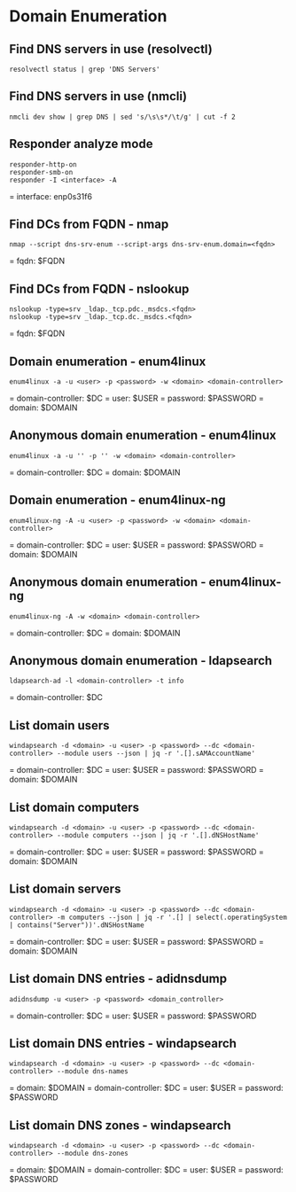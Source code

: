 # Domain Enumeration

## Find DNS servers in use (resolvectl)

```
resolvectl status | grep 'DNS Servers'
```

## Find DNS servers in use (nmcli)

```
nmcli dev show | grep DNS | sed 's/\s\s*/\t/g' | cut -f 2
```

## Responder analyze mode

```
responder-http-on
responder-smb-on
responder -I <interface> -A
```

= interface: enp0s31f6

## Find DCs from FQDN - nmap

```
nmap --script dns-srv-enum --script-args dns-srv-enum.domain=<fqdn>
```

= fqdn: $FQDN

## Find DCs from FQDN - nslookup

```
nslookup -type=srv _ldap._tcp.pdc._msdcs.<fqdn>
nslookup -type=srv _ldap._tcp.dc._msdcs.<fqdn>
```

= fqdn: $FQDN

## Domain enumeration - enum4linux

```
enum4linux -a -u <user> -p <password> -w <domain> <domain-controller>
```

= domain-controller: $DC
= user: $USER
= password: $PASSWORD
= domain: $DOMAIN

## Anonymous domain enumeration - enum4linux

```
enum4linux -a -u '' -p '' -w <domain> <domain-controller>
```

= domain-controller: $DC
= domain: $DOMAIN

## Domain enumeration - enum4linux-ng

```
enum4linux-ng -A -u <user> -p <password> -w <domain> <domain-controller>
```

= domain-controller: $DC
= user: $USER
= password: $PASSWORD
= domain: $DOMAIN

## Anonymous domain enumeration - enum4linux-ng

```
enum4linux-ng -A -w <domain> <domain-controller>
```

= domain-controller: $DC
= domain: $DOMAIN

## Anonymous domain enumeration - ldapsearch

```
ldapsearch-ad -l <domain-controller> -t info
```

= domain-controller: $DC

## List domain users

```
windapsearch -d <domain> -u <user> -p <password> --dc <domain-controller> --module users --json | jq -r '.[].sAMAccountName'
```

= domain-controller: $DC
= user: $USER
= password: $PASSWORD
= domain: $DOMAIN

## List domain computers

```
windapsearch -d <domain> -u <user> -p <password> --dc <domain-controller> --module computers --json | jq -r '.[].dNSHostName'
```

= domain-controller: $DC
= user: $USER
= password: $PASSWORD
= domain: $DOMAIN

## List domain servers

```
windapsearch -d <domain> -u <user> -p <password> --dc <domain-controller> -m computers --json | jq -r '.[] | select(.operatingSystem | contains("Server"))'.dNSHostName
```

= domain-controller: $DC
= user: $USER
= password: $PASSWORD
= domain: $DOMAIN

## List domain DNS entries - adidnsdump

```
adidnsdump -u <user> -p <password> <domain_controller>
```

= domain-controller: $DC
= user: $USER
= password: $PASSWORD

## List domain DNS entries - windapsearch

```
windapsearch -d <domain> -u <user> -p <password> --dc <domain-controller> --module dns-names
```

= domain: $DOMAIN
= domain-controller: $DC
= user: $USER
= password: $PASSWORD

## List domain DNS zones - windapsearch

```
windapsearch -d <domain> -u <user> -p <password> --dc <domain-controller> --module dns-zones
```

= domain: $DOMAIN
= domain-controller: $DC
= user: $USER
= password: $PASSWORD